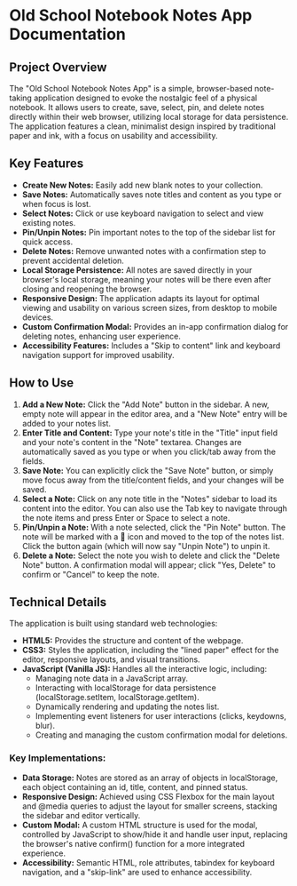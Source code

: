# **Old School Notebook Notes App Documentation**

## **Project Overview**

The "Old School Notebook Notes App" is a simple, browser-based note-taking application designed to evoke the nostalgic feel of a physical notebook. It allows users to create, save, select, pin, and delete notes directly within their web browser, utilizing local storage for data persistence. The application features a clean, minimalist design inspired by traditional paper and ink, with a focus on usability and accessibility.

## **Key Features**

* **Create New Notes:** Easily add new blank notes to your collection.  
* **Save Notes:** Automatically saves note titles and content as you type or when focus is lost.  
* **Select Notes:** Click or use keyboard navigation to select and view existing notes.  
* **Pin/Unpin Notes:** Pin important notes to the top of the sidebar list for quick access.  
* **Delete Notes:** Remove unwanted notes with a confirmation step to prevent accidental deletion.  
* **Local Storage Persistence:** All notes are saved directly in your browser's local storage, meaning your notes will be there even after closing and reopening the browser.  
* **Responsive Design:** The application adapts its layout for optimal viewing and usability on various screen sizes, from desktop to mobile devices.  
* **Custom Confirmation Modal:** Provides an in-app confirmation dialog for deleting notes, enhancing user experience.  
* **Accessibility Features:** Includes a "Skip to content" link and keyboard navigation support for improved usability.

## **How to Use**

1. **Add a New Note:** Click the "Add Note" button in the sidebar. A new, empty note will appear in the editor area, and a "New Note" entry will be added to your notes list.  
2. **Enter Title and Content:** Type your note's title in the "Title" input field and your note's content in the "Note" textarea. Changes are automatically saved as you type or when you click/tab away from the fields.  
3. **Save Note:** You can explicitly click the "Save Note" button, or simply move focus away from the title/content fields, and your changes will be saved.  
4. **Select a Note:** Click on any note title in the "Notes" sidebar to load its content into the editor. You can also use the Tab key to navigate through the note items and press Enter or Space to select a note.  
5. **Pin/Unpin a Note:** With a note selected, click the "Pin Note" button. The note will be marked with a 📌 icon and moved to the top of the notes list. Click the button again (which will now say "Unpin Note") to unpin it.  
6. **Delete a Note:** Select the note you wish to delete and click the "Delete Note" button. A confirmation modal will appear; click "Yes, Delete" to confirm or "Cancel" to keep the note.

## **Technical Details**

The application is built using standard web technologies:

* **HTML5:** Provides the structure and content of the webpage.  
* **CSS3:** Styles the application, including the "lined paper" effect for the editor, responsive layouts, and visual transitions.  
* **JavaScript (Vanilla JS):** Handles all the interactive logic, including:  
  * Managing note data in a JavaScript array.  
  * Interacting with localStorage for data persistence (localStorage.setItem, localStorage.getItem).  
  * Dynamically rendering and updating the notes list.  
  * Implementing event listeners for user interactions (clicks, keydowns, blur).  
  * Creating and managing the custom confirmation modal for deletions.

### **Key Implementations:**

* **Data Storage:** Notes are stored as an array of objects in localStorage, each object containing an id, title, content, and pinned status.  
* **Responsive Design:** Achieved using CSS Flexbox for the main layout and @media queries to adjust the layout for smaller screens, stacking the sidebar and editor vertically.  
* **Custom Modal:** A custom HTML structure is used for the modal, controlled by JavaScript to show/hide it and handle user input, replacing the browser's native confirm() function for a more integrated experience.  
* **Accessibility:** Semantic HTML, role attributes, tabindex for keyboard navigation, and a "skip-link" are used to enhance accessibility.
